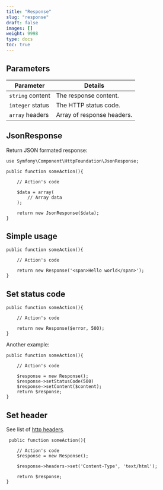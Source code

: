 ```yaml
---
title: "Response"
slug: "response"
draft: false
images: []
weight: 9998
type: docs
toc: true
---
```


## Parameters
| Parameter| Details|
| ------ | ------ |
| `string` content | The response content.|
| `integer` status | The HTTP status code.|
| `array` headers | Array of response headers.|

## JsonResponse
Return JSON formated response: 

    use Symfony\Component\HttpFoundation\JsonResponse;
    
    public function someAction(){
        
        // Action's code

        $data = array(
            // Array data
        );

        return new JsonResponse($data); 
    }

## Simple usage
    public function someAction(){
            
        // Action's code 
            
        return new Response('<span>Hello world</span>'); 
    }
 
    
    

## Set status code
    public function someAction(){
        
        // Action's code 
    
        return new Response($error, 500); 
    }

Another example: 

    public function someAction(){
        
        // Action's code 
    
        $response = new Response(); 
        $response->setStatusCode(500)
        $response->setContent($content); 
        return $response;
    }

    



## Set header
See list of [http headers][1].

     public function someAction(){
        
        // Action's code
        $response = new Response(); 

        $response->headers->set('Content-Type', 'text/html');
    
        return $response; 
    }


  [1]: https://en.wikipedia.org/wiki/List_of_HTTP_header_fields

